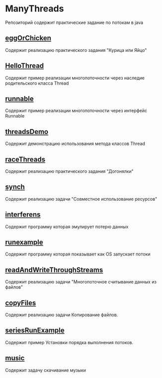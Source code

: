 # ManyThreads
Репозиторий содержит практические задание по потокам в java 
## <a href="https://github.com/stillfak/ManyThreads/tree/master/src/ru/gva/demo/eggOrChicken">eggOrChicken</a>
Содержит реализацию практического задания "Курица или Яйцо"<br>
## <a href="https://github.com/stillfak/ManyThreads/tree/master/src/ru/gva/demo/helloThread">HelloThread</a>
Содержит пример реализации многопоточности через наследие родительского класса Thread<br>
## <a href="https://github.com/stillfak/ManyThreads/tree/master/src/ru/gva/demo/runnble">runnable</a>
Содержит пример реализации многопоточности через интерфейс Runnable<br>
## <a href="https://github.com/stillfak/ManyThreads/tree/master/src/ru/gva/demo/treadsDemo">threadsDemo</a>
Содержит демонстрацию использования метода классов Thread<br>
## <a href="https://github.com/stillfak/ManyThreads/tree/master/src/ru/gva/demo/raceThreads">raceThreads</a>
Содержит реализацию практического задания "Догонялки"<br>
## <a href="https://github.com/stillfak/ManyThreads/tree/master/src/ru/gva/demo/synch">synch</a>
Содержит реализацию задачи "Совместное использование ресурсов"<br>
## <a href="https://github.com/stillfak/ManyThreads/tree/master/src/ru/gva/demo/interferens">interferens</a>
Содержит программу которая эмулирует потерю данных  
## <a href="https://github.com/stillfak/ManyThreads/tree/master/src/ru/gva/demo/runexample">runexample</a>
Содержит программу которая показывает как OS запускает потоки<br>
## <a href="https://github.com/stillfak/ManyThreads/tree/master/src/ru/gva/demo/readAndWriteThroughStreams">readAndWriteThroughStreams</a>
Содержит реализацию задачи "Многопоточное считывание данных из файлов"
## <a href="https://github.com/stillfak/ManyThreads/tree/master/src/ru/gva/demo/copyFiles">copyFiles</a>
Содержит реализацию задачи Копирование файлов. 
## <a href="https://github.com/stillfak/ManyThreads/tree/master/src/ru/gva/demo/seriesRunExample">seriesRunExample</a>
Содержит пример Установки порядка выполнения потоков.
## <a href="https://github.com/stillfak/ManyThreads/tree/master/src/ru/gva/demo/music">music</a>
Содержит задачу скачивание музыки
